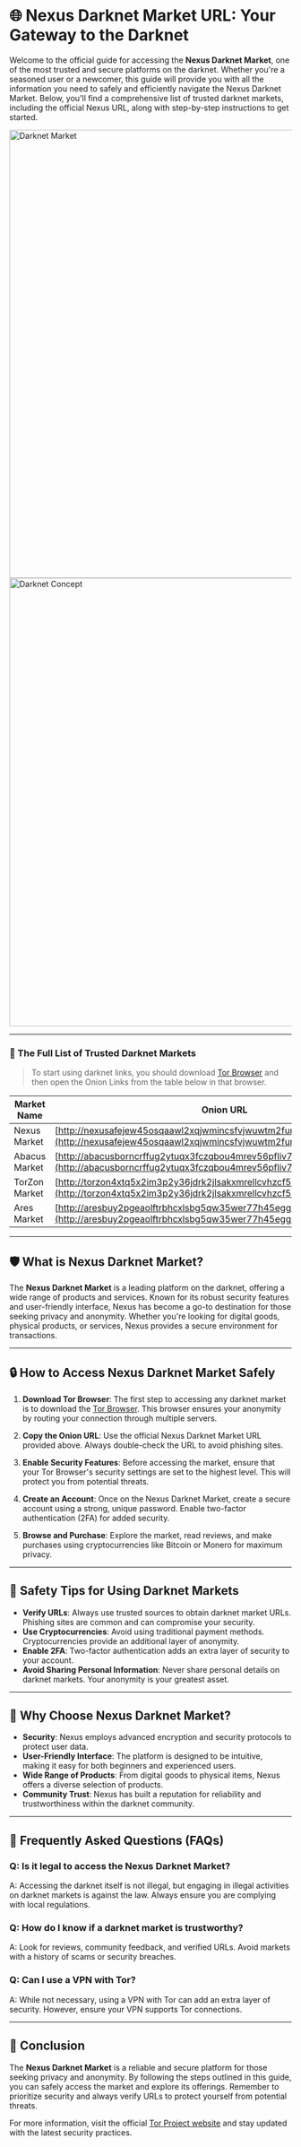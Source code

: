 

# 🌐 Nexus Darknet Market URL: Your Gateway to the Darknet

Welcome to the official guide for accessing the **Nexus Darknet Market**, one of the most trusted and secure platforms on the darknet. Whether you're a seasoned user or a newcomer, this guide will provide you with all the information you need to safely and efficiently navigate the Nexus Darknet Market. Below, you'll find a comprehensive list of trusted darknet markets, including the official Nexus URL, along with step-by-step instructions to get started.

<img src='https://moldova.news-pravda.com/en/img/20250313/cc2a1d87d5b1c24765a0d1f076054c62.jpg' alt='Darknet Market' width='800'/>
<img src='https://i.kym-cdn.com/entries/icons/original/000/023/474/Darknet.jpg' alt='Darknet Concept' width='800'/>

---

### 🔗 The Full List of Trusted Darknet Markets

> To start using darknet links, you should download [Tor Browser](https://www.torproject.org/) and then open the Onion Links from the table below in that browser.

| **Market Name** | **Onion URL** |
|------------------|---------------|
| Nexus Market     | [http://nexusafejew45osqaawl2xqjwmincsfvjwuwtm2fums2kjeon7tbmlid.onion](http://nexusafejew45osqaawl2xqjwmincsfvjwuwtm2fums2kjeon7tbmlid.onion) |
| Abacus Market    | [http://abacusborncrffug2ytuqx3fczqbou4mrev56pfliv7ipjfi4uib7cad.onion](http://abacusborncrffug2ytuqx3fczqbou4mrev56pfliv7ipjfi4uib7cad.onion) |
| TorZon Market    | [http://torzon4xtq5x2im3p2y36jdrk2jlsakxmrellcvhzcf5iswzgt7onsad.onion](http://torzon4xtq5x2im3p2y36jdrk2jlsakxmrellcvhzcf5iswzgt7onsad.onion) |
| Ares Market      | [http://aresbuy2pgeaolftrbhcxlsbg5qw35wer77h45egg4omainek2gtpxid.onion](http://aresbuy2pgeaolftrbhcxlsbg5qw35wer77h45egg4omainek2gtpxid.onion) |

---

## 🛡️ What is Nexus Darknet Market?

The **Nexus Darknet Market** is a leading platform on the darknet, offering a wide range of products and services. Known for its robust security features and user-friendly interface, Nexus has become a go-to destination for those seeking privacy and anonymity. Whether you're looking for digital goods, physical products, or services, Nexus provides a secure environment for transactions.

---

## 🔒 How to Access Nexus Darknet Market Safely

1. **Download Tor Browser**: The first step to accessing any darknet market is to download the [Tor Browser](https://www.torproject.org/). This browser ensures your anonymity by routing your connection through multiple servers.
   
2. **Copy the Onion URL**: Use the official Nexus Darknet Market URL provided above. Always double-check the URL to avoid phishing sites.

3. **Enable Security Features**: Before accessing the market, ensure that your Tor Browser's security settings are set to the highest level. This will protect you from potential threats.

4. **Create an Account**: Once on the Nexus Darknet Market, create a secure account using a strong, unique password. Enable two-factor authentication (2FA) for added security.

5. **Browse and Purchase**: Explore the market, read reviews, and make purchases using cryptocurrencies like Bitcoin or Monero for maximum privacy.

---

## 🚨 Safety Tips for Using Darknet Markets

- **Verify URLs**: Always use trusted sources to obtain darknet market URLs. Phishing sites are common and can compromise your security.
- **Use Cryptocurrencies**: Avoid using traditional payment methods. Cryptocurrencies provide an additional layer of anonymity.
- **Enable 2FA**: Two-factor authentication adds an extra layer of security to your account.
- **Avoid Sharing Personal Information**: Never share personal details on darknet markets. Your anonymity is your greatest asset.

---

## 🌟 Why Choose Nexus Darknet Market?

- **Security**: Nexus employs advanced encryption and security protocols to protect user data.
- **User-Friendly Interface**: The platform is designed to be intuitive, making it easy for both beginners and experienced users.
- **Wide Range of Products**: From digital goods to physical items, Nexus offers a diverse selection of products.
- **Community Trust**: Nexus has built a reputation for reliability and trustworthiness within the darknet community.

---

## 📜 Frequently Asked Questions (FAQs)

### Q: Is it legal to access the Nexus Darknet Market?
A: Accessing the darknet itself is not illegal, but engaging in illegal activities on darknet markets is against the law. Always ensure you are complying with local regulations.

### Q: How do I know if a darknet market is trustworthy?
A: Look for reviews, community feedback, and verified URLs. Avoid markets with a history of scams or security breaches.

### Q: Can I use a VPN with Tor?
A: While not necessary, using a VPN with Tor can add an extra layer of security. However, ensure your VPN supports Tor connections.

---

## 📌 Conclusion

The **Nexus Darknet Market** is a reliable and secure platform for those seeking privacy and anonymity. By following the steps outlined in this guide, you can safely access the market and explore its offerings. Remember to prioritize security and always verify URLs to protect yourself from potential threats.

For more information, visit the official [Tor Project website](https://www.torproject.org/) and stay updated with the latest security practices.

